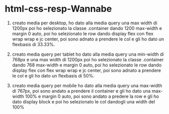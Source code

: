 html-css-resp-Wannabe
===

1. creato media per desktop, ho dato alla media query una max width di 1200px poi ho selezionato la classe .container dando 1200 max-width e margin 0 auto, poi ho selezionato le row dando display flex con flex wrap wrap e jc center, poi sono adnato a prendere le col e gli ho dato un flexbasis di 33.33%.

2. creato media query per tablet ho dato alla media query una min-width di 768px e una max width di 1200px poi ho selezionato la classe .container dando 768 max-width e margin 0 auto, poi ho selezionato le row dando display flex con flex wrap wrap e jc center, poi sono adnato a prendere le col e gli ho dato un flexbasis di 50%.

3. creato media query per mobile ho dato alla media query una max-width di 767px, poi sono andato a prendere il container e gli ho dato una max-width 100% e margin 0 auto, poi sono andato a predere la row e gli ho dato display block e poi ho selezionato le col dandogli una width del 100%
